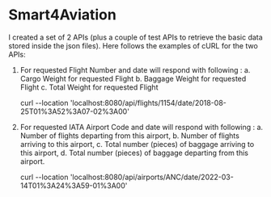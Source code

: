 # Smart4Aviation

I created a set of 2 APIs (plus a couple of test APIs to retrieve the basic data stored inside the json files).
Here follows the examples of cURL for the two APIs:

1. For requested Flight Number and date will respond with following :
   a. Cargo Weight for requested Flight
   b. Baggage Weight for requested Flight
   c. Total Weight for requested Flight

   curl --location 'localhost:8080/api/flights/1154/date/2018-08-25T01%3A52%3A07-02%3A00'

2. For requested IATA Airport Code and date will respond with following :
   a. Number of flights departing from this airport,
   b. Number of flights arriving to this airport,
   c. Total number (pieces) of baggage arriving to this airport,
   d. Total number (pieces) of baggage departing from this airport.

   curl --location 'localhost:8080/api/airports/ANC/date/2022-03-14T01%3A24%3A59-01%3A00'




